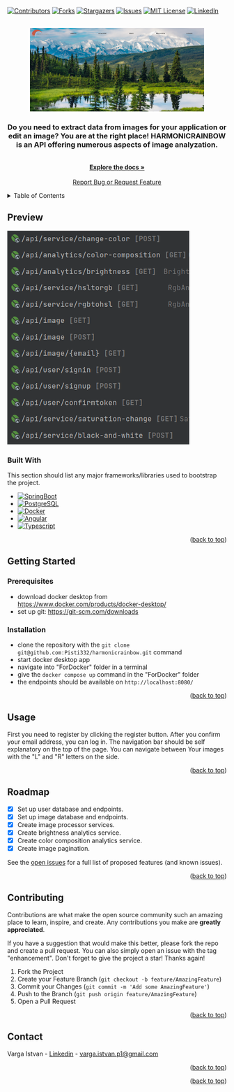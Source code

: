 [![Contributors][contributors-shield]][contributors-url]
[![Forks][forks-shield]][forks-url]
[![Stargazers][stars-shield]][stars-url]
[![Issues][issues-shield]][issues-url]
[![MIT License][license-shield]][license-url]
[![LinkedIn][linkedin-shield]][linkedin-url]



<!-- PROJECT LOGO -->
<br />
<div align="center">
  <a href="https://github.com/Pisti332/harmonicrainbow/tree/color-change-service">
    <img src="./images/logo.png" alt="Logo" width="400">
  </a>

  <p align="center">
  <h3>Do you need to extract data from images for your application or edit an image? You are at the right place! HARMONICRAINBOW is an API offering numerous aspects of image analyzation.</h3>
    <br />
    <a href="https://github.com/Pisti332/harmonicrainbow"><strong>Explore the docs »</strong></a>
    <br />
    <br />
    <a href="https://github.com/Pisti332/harmonicrainbow/issues">Report Bug or Request Feature</a>
  </p>
</div>



<!-- TABLE OF CONTENTS -->
<details>
  <summary>Table of Contents</summary>
  <ol>
    <li>
      <a href="#about-the-project">About The Project</a>
      <ul>
        <li><a href="#built-with">Built With</a></li>
      </ul>
    </li>
    <li>
      <a href="#getting-started">Getting Started</a>
      <ul>
        <li><a href="#prerequisites">Prerequisites</a></li>
        <li><a href="#installation">Installation</a></li>
      </ul>
    </li>
    <li><a href="#usage">Usage</a></li>
    <li><a href="#roadmap">Roadmap</a></li>
    <li><a href="#contributing">Contributing</a></li>
    <li><a href="#license">License</a></li>
    <li><a href="#contact">Contact</a></li>
    <li><a href="#acknowledgments">Acknowledgments</a></li>
  </ol>
</details>



<!-- ABOUT THE PROJECT -->
## Preview

[![Product Name Screen Shot][product-screenshot]](https://github.com/Pisti332/harmonicrainbow/tree/color-change-service)



### Built With

This section should list any major frameworks/libraries used to bootstrap the project.

* [![SpringBoot][Spring]][spring-url]
* [![PostgreSQL][PostgreSQL]][postrgesql-url]
* [![Docker][Docker]][docker-url]
* [![Angular][Angular]][angular-url]
* [![Typescript][Typescript]][typescript-url]


<p align="right">(<a href="#readme-top">back to top</a>)</p>



<!-- GETTING STARTED -->
## Getting Started



### Prerequisites
  * download docker desktop from <a href="https://www.docker.com/products/docker-desktop">https://www.docker.com/products/docker-desktop/</a>
  * set up git: <a href="https://git-scm.com/downloads">https://git-scm.com/downloads</a>

### Installation

* clone the repository with the ```git clone git@github.com:Pisti332/harmonicrainbow.git``` command
* start docker desktop app
* navigate into "ForDocker" folder in a terminal
* give the ```docker compose up``` command in the "ForDocker" folder
* the endpoints should be available on ```http://localhost:8080/```

<p align="right">(<a href="#readme-top">back to top</a>)</p>



<!-- USAGE EXAMPLES -->
## Usage

First you need to register by clicking the register button. After you confirm your email address, you can log in. The navigation bar should be self explanatory on the top of the page. You can navigate between Your images with the "L" and "R" letters on the side.
<p align="right">(<a href="#readme-top">back to top</a>)</p>

<!-- ROADMAP -->
## Roadmap

- [x] Set up user database and endpoints.
- [x] Set up image database and endpoints.
- [x] Create image processor services.
- [x] Create brightness analytics service.
- [x] Create color composition analytics service.
- [x] Create image pagination.

See the [open issues](https://github.com/Pisti332/harmonicrainbow/issues) for a full list of proposed features (and known issues).

<p align="right">(<a href="#readme-top">back to top</a>)</p>



<!-- CONTRIBUTING -->
## Contributing

Contributions are what make the open source community such an amazing place to learn, inspire, and create. Any contributions you make are **greatly appreciated**.

If you have a suggestion that would make this better, please fork the repo and create a pull request. You can also simply open an issue with the tag "enhancement".
Don't forget to give the project a star! Thanks again!

1. Fork the Project
2. Create your Feature Branch (`git checkout -b feature/AmazingFeature`)
3. Commit your Changes (`git commit -m 'Add some AmazingFeature'`)
4. Push to the Branch (`git push origin feature/AmazingFeature`)
5. Open a Pull Request

<p align="right">(<a href="#readme-top">back to top</a>)</p>




<!-- CONTACT -->
## Contact

Varga Istvan - <a href="https://www.linkedin.com/feed/">Linkedin</a> - varga.istvan.p1@gmail.com

<p align="right">(<a href="#readme-top">back to top</a>)</p>

<p align="right">(<a href="#readme-top">back to top</a>)</p>



<!-- MARKDOWN LINKS & IMAGES -->
<!-- https://www.markdownguide.org/basic-syntax/#reference-style-links -->
[contributors-shield]: https://img.shields.io/github/contributors/Pisti332/harmonicrainbow.svg?style=for-the-badge
[contributors-url]: https://github.com/Pisti332/harmonicrainbow/graphs/contributors
[forks-shield]: https://img.shields.io/github/forks/Pisti332/harmonicrainbow.svg?style=for-the-badge
[forks-url]: https://github.com/Pisti332/harmonicrainbow/fork
[stars-shield]: https://img.shields.io/github/stars/Pisti332/harmonicrainbow.svg?style=for-the-badge
[stars-url]: https://github.com/Pisti332/harmonicrainbow/stargazers
[issues-shield]: https://img.shields.io/github/issues/Pisti332/harmonicrainbow.svg?style=for-the-badge
[issues-url]: https://github.com/Pisti332/harmonicrainbow/issues
[license-shield]: https://img.shields.io/github/license/Pisti332/harmonicrainbow.svg?style=for-the-badge
[license-url]: https://github.com/Pisti332/harmonicrainbow/blob/development/licence.txt
[linkedin-shield]: https://img.shields.io/badge/-LinkedIn-black.svg?style=for-the-badge&logo=linkedin&colorB=555
[linkedin-url]: https://www.linkedin.com/in/varga-istvan-p1/
[product-screenshot]: images/demo-screenshot.png
[Spring]: https://img.shields.io/badge/springboot-20232A?style=for-the-badge&logo=springboot&logoColor=#008000
[spring-url]: https://spring.io/
[PostgreSQL]: https://img.shields.io/badge/postgresql-20232A?style=for-the-badge&logo=postgresql&logoColor=#008000
[postrgesql-url]: https://www.postgresql.org/
[Docker]: https://img.shields.io/badge/docker-20232A?style=for-the-badge&logo=docker&logoColor=#008000
[docker-url]: https://www.docker.com/
[Angular]: https://img.shields.io/badge/angular-20232A?style=for-the-badge&logo=angular&logoColor=#008000
[angular-url]: https://angular.io/
[Typescript]: https://img.shields.io/badge/typescript-20232A?style=for-the-badge&logo=typescript&logoColor=#008000
[typescript-url]: https://www.typescriptlang.org/


